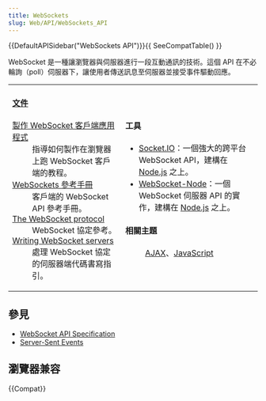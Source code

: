 ```yaml
---
title: WebSockets
slug: Web/API/WebSockets_API
---
```


{{DefaultAPISidebar("WebSockets API")}}{{ SeeCompatTable() }}

WebSocket 是一種讓瀏覽器與伺服器進行一段互動通訊的技術。這個 API 在不必輪詢（poll）伺服器下，讓使用者傳送訊息至伺服器並接受事件驅動回應。

<table class="topicpage-table">
  <tbody>
    <tr>
      <td>
        <h4 id="Documentation">
          <a href="/Special:Tags?tag=WebSockets&#x26;language=zh-tw">文件</a>
        </h4>
        <dl>
          <dt>
            <a href="/zh_tw/WebSockets/Writing_WebSocket_client_applications"
              >製作 WebSocket 客戶端應用程式</a
            >
          </dt>
          <dd>指導如何製作在瀏覽器上跑 WebSocket 客戶端的教程。</dd>
          <dt>
            <a href="/zh_tw/WebSockets/WebSockets_reference"
              >WebSockets 參考手冊</a
            >
          </dt>
          <dd>客戶端的 WebSocket API 參考手冊。</dd>
          <dt>
            <a href="/en/WebSockets/The_WebSocket_protocol"
              >The WebSocket protocol</a
            >
          </dt>
          <dd>WebSocket 協定參考。</dd>
          <dt>
            <a href="/en/WebSockets/Writing_WebSocket_servers"
              >Writing WebSocket servers</a
            >
          </dt>
          <dd>處理 WebSocket 協定的伺服器端代碼書寫指引。</dd>
        </dl>
      </td>
      <td>
        <h4 id="Tools">工具</h4>
        <ul>
          <li>
            <a href="http://socket.io">Socket.IO</a>：一個強大的跨平台 WebSocket
            API，建構在 <a href="http://cnodejs.org/">Node.js</a> 之上。
          </li>
          <li>
            <a href="https://github.com/Worlize/WebSocket-Node"
              >WebSocket-Node</a
            >：一個 WebSocket 伺服器 API 的實作，建構在
            <a href="http://cnodejs.org/">Node.js</a> 之上。
          </li>
        </ul>
        <p></p>
        <h4 id="Related_Topics">相關主題</h4>
        <dl>
          <dd>
            <a href="/zh_tw/AJAX">AJAX</a>、<a href="/zh_tw/JavaScript"
              >JavaScript</a
            >
          </dd>
        </dl>
      </td>
    </tr>
  </tbody>
</table>

## 參見

- [WebSocket API Specification](https://websockets.spec.whatwg.org/)
- [Server-Sent Events](/zh-TW/Server-sent_events)

## 瀏覽器兼容

{{Compat}}
